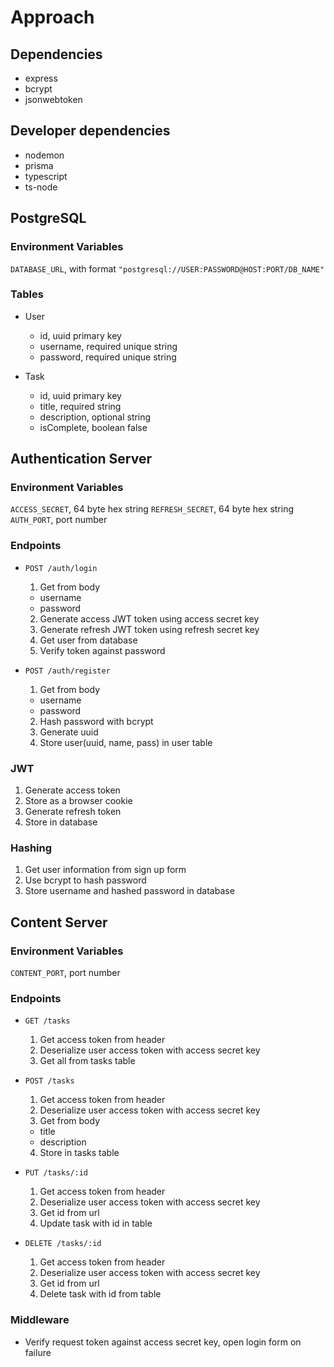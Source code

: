 # Approach

## Dependencies

- express
- bcrypt
- jsonwebtoken

## Developer dependencies

- nodemon
- prisma
- typescript
- ts-node

## PostgreSQL

### Environment Variables

`DATABASE_URL`, with format `"postgresql://USER:PASSWORD@HOST:PORT/DB_NAME"`

### Tables

- User

  - id, uuid primary key
  - username, required unique string
  - password, required unique string

- Task
  - id, uuid primary key
  - title, required string
  - description, optional string
  - isComplete, boolean false

## Authentication Server

### Environment Variables

`ACCESS_SECRET`, 64 byte hex string
`REFRESH_SECRET`, 64 byte hex string
`AUTH_PORT`, port number

### Endpoints

- `POST /auth/login`

  1. Get from body

  - username
  - password

  2. Generate access JWT token using access secret key
  3. Generate refresh JWT token using refresh secret key
  4. Get user from database
  5. Verify token against password

- `POST /auth/register`

  1. Get from body

  - username
  - password

  2. Hash password with bcrypt
  3. Generate uuid
  4. Store user(uuid, name, pass) in user table

### JWT

1. Generate access token
2. Store as a browser cookie
3. Generate refresh token
4. Store in database

### Hashing

1. Get user information from sign up form
2. Use bcrypt to hash password
3. Store username and hashed password in database

## Content Server

### Environment Variables

`CONTENT_PORT`, port number

### Endpoints

- `GET /tasks`

  1. Get access token from header
  2. Deserialize user access token with access secret key
  3. Get all from tasks table

- `POST /tasks`

  1. Get access token from header
  2. Deserialize user access token with access secret key
  3. Get from body

  - title
  - description

  4. Store in tasks table

- `PUT /tasks/:id`

  1. Get access token from header
  2. Deserialize user access token with access secret key
  3. Get id from url
  4. Update task with id in table

- `DELETE /tasks/:id`
  1. Get access token from header
  2. Deserialize user access token with access secret key
  3. Get id from url
  4. Delete task with id from table

### Middleware

- Verify request token against access secret key, open login form on failure
